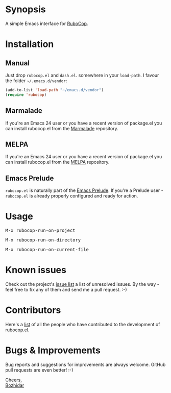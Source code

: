 # Synopsis

A simple Emacs interface for [RuboCop](https://github.com/bbatsov/rubocop).

# Installation

## Manual

Just drop `rubocop.el` and `dash.el`. somewhere in your `load-path`. I
favour the folder `~/.emacs.d/vendor`:

```lisp
(add-to-list 'load-path "~/emacs.d/vendor")
(require 'rubocop)
```

## Marmalade

If you're an Emacs 24 user or you have a recent version of package.el
you can install rubocop.el from the [Marmalade](http://marmalade-repo.org/) repository.

## MELPA

If you're an Emacs 24 user or you have a recent version of package.el
you can install rubocop.el from the [MELPA](http://melpa.milkbox.net/) repository.

## Emacs Prelude

`rubocop.el` is naturally part of the
[Emacs Prelude](https://github.com/bbatsov/prelude). If you're a Prelude
user - `rubocop.el` is already properly configured and ready for
action.

# Usage

<kbd>M-x rubocop-run-on-project</kbd>

<kbd>M-x rubocop-run-on-directory</kbd>

<kbd>M-x rubocop-run-on-current-file</kbd>

# Known issues

Check out the project's
[issue list](https://github.com/bbatsov/rubocop-emacs/issues?sort=created&direction=desc&state=open)
a list of unresolved issues. By the way - feel free to fix any of them
and send me a pull request. :-)

# Contributors

Here's a [list](https://github.com/bbatsov/rubocop-emacs/contributors) of all the people who have contributed to the
development of rubocop.el.

# Bugs & Improvements

Bug reports and suggestions for improvements are always
welcome. GitHub pull requests are even better! :-)

Cheers,<br/>
[Bozhidar](http://twitter.com/bbatsov)
